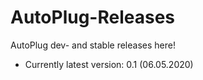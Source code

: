 # AutoPlug-Releases
AutoPlug dev- and stable releases here!
 - Currently latest version: 0.1 (06.05.2020)
